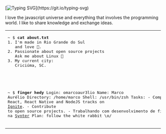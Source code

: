 <br>

[![Typing SVG](https://readme-typing-svg.herokuapp.com?font=Bungee&color=%2310BBA4&size=30&vCenter=true&width=390&height=50&lines=Hey%2C+I'm+Marco.)](https://git.io/typing-svg)

I love the javascript universe and everything that involves the programming world. I like to share knowledge and exchange ideas.

<table width="100%"> 
<tr>
<td width="50%">
<pre>
~ $ <strong>cat about.txt</strong>
1. I'm made in Rio Grande do Sul
   and love 🧉.
2. Passionate about open source projects
   Ask me about Linux 🐧
3. My current city:
   Criciúma, SC.

<br>

~ $ <strong>finger hedy</strong>
Login: omarcoaur3lio                    Name: Marco Aurélio
Directory: /home/marco                  Shell: /usr/bin/zsh
Tasks:
  \- Complete the React, React Native and NodeJS tracks on <a href="https://www.rocketseat.com.br/ignite">Ignite</a>.
  \- Contribute to open source projects.
  \- Trabalhando com desenvolvimento de firmware na <a href="#">Synter</a>
Plan:
  follow the white rabbit \o/
</pre>

  </td>
  <td width="50%">

<br><p align="center">
<img style="background-size: contain;" width="100%" src="https://i.imgur.com/wXZHxBU.gif/" />

  <img align="right" src="https://spotify-github-profile.vercel.app/api/view?uid=marco_neo&cover_image=true&theme=novatorem&bar_color_cover=false&bar_color=00bfa5" />

</p>
</td>
</table>
